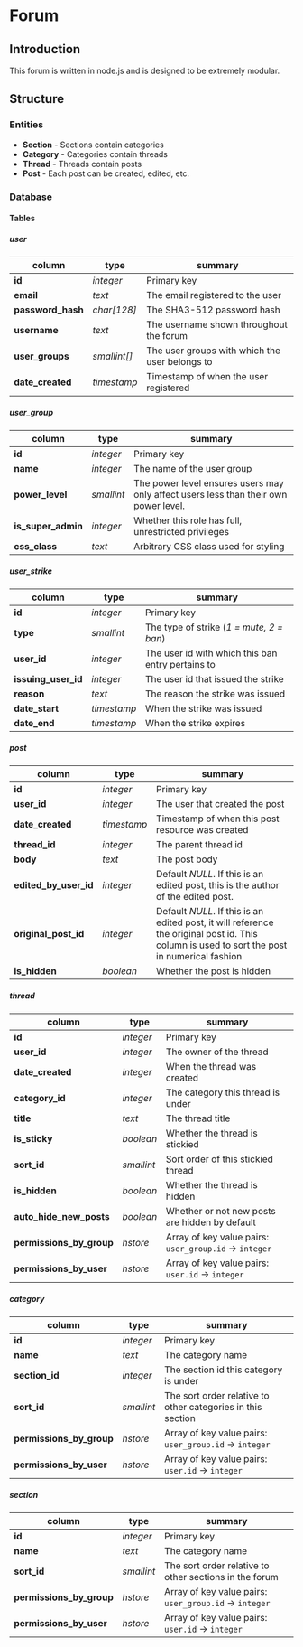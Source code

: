 # Forum

## Introduction
This forum is written in node.js and is designed to be extremely modular.

## Structure
### Entities
- **Section** - Sections contain categories
- **Category** - Categories contain threads
- **Thread** - Threads contain posts
- **Post** - Each post can be created, edited, etc.
  
### Database
#### Tables
##### user
| column | type | summary |
| ------ | ---- | ------- |
| **id** | *integer* | Primary key
| **email** | *text* | The email registered to the user
| **password_hash** | *char[128]* | The SHA3-512 password hash
| **username** | *text* | The username shown throughout the forum
| **user_groups** | *smallint[]* | The user groups with which the user belongs to
| **date_created** | *timestamp* | Timestamp of when the user registered

##### user_group
| column | type | summary |
| ------ | ---- | ------- |
| **id** | *integer* | Primary key
| **name** | *integer* | The name of the user group
| **power_level** | *smallint* | The power level ensures users may only affect users less than their own power level.
| **is_super_admin** | *integer* | Whether this role has full, unrestricted privileges
| **css_class** | *text* | Arbitrary CSS class used for styling

##### user_strike
| column | type | summary |
| ------ | ---- | ------- |
| **id** | *integer* | Primary key
| **type** | *smallint* | The type of strike (*1 = mute, 2 = ban*)
| **user_id** | *integer* | The user id with which this ban entry pertains to
| **issuing_user_id** | *integer* | The user id that issued the strike
| **reason** | *text* | The reason the strike was issued
| **date_start** | *timestamp* | When the strike was issued
| **date_end** | *timestamp* | When the strike expires

##### post
| column | type | summary |
| ------ | ---- | ------- |
| **id** | *integer* | Primary key
| **user_id** | *integer* | The user that created the post
| **date_created** | *timestamp* | Timestamp of when this post resource was created
| **thread_id** | *integer* | The parent thread id
| **body** | *text* | The post body
| **edited_by_user_id** | *integer* | Default *NULL*. If this is an edited post, this is the author of the edited post.
| **original_post_id** | *integer* | Default *NULL*. If this is an edited post, it will reference the original post id. This column is used to sort the post in numerical fashion
| **is_hidden** | *boolean* | Whether the post is hidden

##### thread
| column | type | summary |
| ------ | ---- | ------- |
| **id** | *integer* | Primary key
| **user_id** | *integer* | The owner of the thread
| **date_created** | *integer* | When the thread was created
| **category_id** | *integer* | The category this thread is under
| **title** | *text* | The thread title
| **is_sticky** | *boolean* | Whether the thread is stickied
| **sort_id** | *smallint* | Sort order of this stickied thread
| **is_hidden** | *boolean* | Whether the thread is hidden
| **auto_hide_new_posts** | *boolean* | Whether or not new posts are hidden by default
| **permissions_by_group** | *hstore* | Array of key value pairs: `user_group.id` -> `integer`
| **permissions_by_user** | *hstore* | Array of key value pairs: `user.id` -> `integer`

##### category
| column | type | summary |
| ------ | ---- | ------- |
| **id** | *integer* | Primary key
| **name** | *text* | The category name
| **section_id** | *integer* | The section id this category is under
| **sort_id** | *smallint* | The sort order relative to other categories in this section
| **permissions_by_group** | *hstore* | Array of key value pairs: `user_group.id` -> `integer`
| **permissions_by_user** | *hstore* | Array of key value pairs: `user.id` -> `integer`

##### section
| column | type | summary |
| ------ | ---- | ------- |
| **id** | *integer* | Primary key
| **name** | *text* | The category name
| **sort_id** | *smallint* | The sort order relative to other sections in the forum
| **permissions_by_group** | *hstore* | Array of key value pairs: `user_group.id` -> `integer`
| **permissions_by_user** | *hstore* | Array of key value pairs: `user.id` -> `integer`